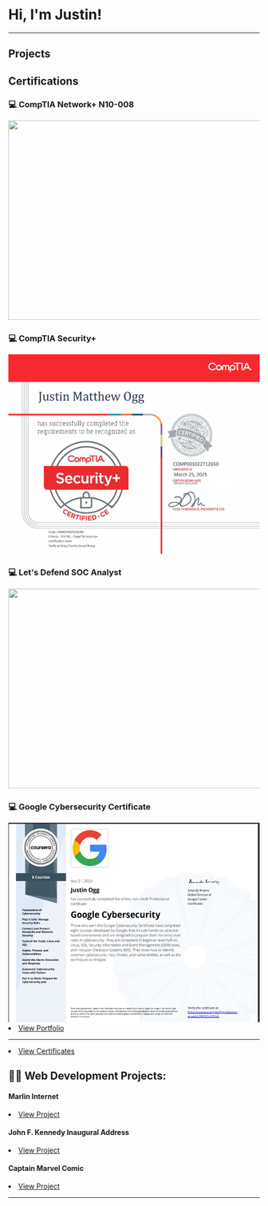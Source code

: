 <h1>Hi, I'm Justin! </h1>

 <hr>

 <h2> Projects </h2>


 <h2> Certifications </h2>

 <h3> 💻 CompTIA Network+ N10-008 </h3>

<img src="[https://github.com/jogg7/Certificates-Certifications/blob/main/Google%20cybersecurity%20Cert%20SS.png](https://github.com/jogg7/Certificates-Certifications/blob/main/CompTIA%20Network%2B%20ce%20certificate.pdf)" width="600" height="400">

<h3> 💻 CompTIA Security+ </h3>

<img src="https://github.com/jogg7/Certificates-Certifications/blob/main/CompTIA%20Security%2B%20ce%20certificate%20(1).pdf" width="600" height="400">

<h3> 💻 Let's Defend SOC Analyst </h3>

<img src="[https://github.com/jogg7/Certificates-Certifications/blob/main/Google%20cybersecurity%20Cert%20SS.png](https://github.com/jogg7/Certificates-Certifications/blob/main/4db429a9-6899-40c9-8d06-5eff3b412640.png)" width="600" height="400">

<h3> 💻 Google Cybersecurity Certificate </h3>

<img src="https://github.com/jogg7/Certificates-Certifications/blob/main/Google%20cybersecurity%20Cert%20SS.png" width="600" height="400">

<li><a href="https://github.com/jogg7/google-cybersecurity-certificate">View Portfolio</a></li>

 <hr>

<li><a href="https://github.com/jogg7/Certificates-Certifications">View Certificates</a></li>



<h2>👨‍💻 Web Development Projects:</h2>

<h4>Marlin Internet</h4>

<li><a href="https://github.com/jogg7/Marlin-Internet">View Project</a></li>

<h4>John F. Kennedy Inaugural Address</h4>

<li><a href="https://github.com/jogg7/John-F.-Kennedy-Inaugural-Address">View Project</a></li>

<h4>Captain Marvel Comic</h4>

<li><a href="https://github.com/jogg7/Captain-Marvel-Comic-Website">View Project</a></li>

 <hr>



